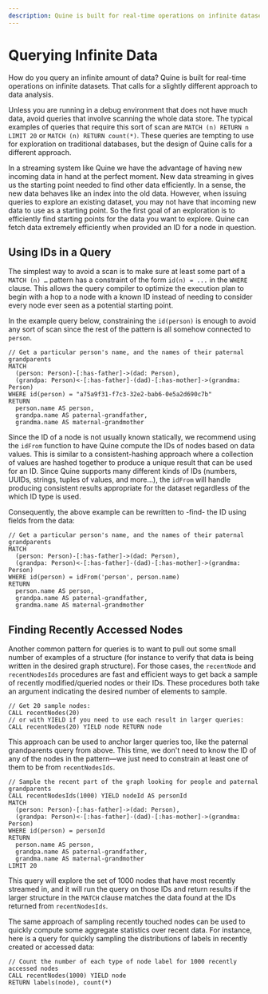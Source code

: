 ```yaml
---
description: Quine is built for real-time operations on infinite datasets
---
```

# Querying Infinite Data

How do you query an infinite amount of data? Quine is built for real-time operations on infinite datasets. That calls for a slightly different approach to data analysis.

Unless you are running in a debug environment that does not have much data, avoid queries that involve scanning the whole data store. The typical examples of queries that require this sort of scan are `MATCH (n) RETURN n LIMIT 20` or `MATCH (n) RETURN count(*)`. These queries are tempting to use for exploration on traditional databases, but the design of Quine calls for a different approach.

In a streaming system like Quine we have the advantage of having new incoming data in hand at the perfect moment. New data streaming in gives us the starting point needed to find other data efficiently. In a sense, the new data behaves like an index into the old data. However, when issuing queries to explore an existing dataset, you may not have that incoming new data to use as a starting point. So the first goal of an exploration is to efficiently find starting points for the data you want to explore. Quine can fetch data extremely efficiently when provided an ID for a node in question.

## Using IDs in a Query

The simplest way to avoid a scan is to make sure at least some part of a `MATCH (n) …` pattern has a constraint of the form `id(n) = ...` in the `WHERE` clause. This allows the query compiler to optimize the execution plan to begin with a hop to a node with a known ID instead of needing to consider every node ever seen as a potential starting point.

In the example query below, constraining the `id(person)` is enough to avoid any sort of scan since the rest of the pattern is all somehow connected to `person`.

```cypher
// Get a particular person's name, and the names of their paternal grandparents
MATCH
  (person: Person)-[:has-father]->(dad: Person),
  (grandpa: Person)<-[:has-father]-(dad)-[:has-mother]->(grandma: Person)
WHERE id(person) = "a75a9f31-f7c3-32e2-bab6-0e5a2d690c7b"
RETURN
  person.name AS person,
  grandpa.name AS paternal-grandfather,
  grandma.name AS maternal-grandmother
```

Since the ID of a node is not usually known statically, we recommend using the `idFrom` function to have Quine compute the IDs of nodes based on data values. This is similar to a consistent-hashing approach where a collection of values are hashed together to produce a unique result that can be used for an ID. Since Quine supports many different kinds of IDs (numbers, UUIDs, strings, tuples of values, and more…), the `idFrom` will handle producing consistent results appropriate for the dataset regardless of the which ID type is used.

Consequently, the above example can be rewritten to -find- the ID using fields from the data:

```cypher
// Get a particular person's name, and the names of their paternal grandparents
MATCH
  (person: Person)-[:has-father]->(dad: Person),
  (grandpa: Person)<-[:has-father]-(dad)-[:has-mother]->(grandma: Person)
WHERE id(person) = idFrom('person', person.name)
RETURN
  person.name AS person,
  grandpa.name AS paternal-grandfather,
  grandma.name AS maternal-grandmother
```

## Finding Recently Accessed Nodes

Another common pattern for queries is to want to pull out some small number of examples of a structure (for instance to verify that data is being written in the desired graph structure). For those cases, the `recentNode` and `recentNodesIds` procedures are fast and efficient ways to get back a sample of recently modified/queried nodes or their IDs. These procedures both take an argument indicating the desired number of elements to sample.

```cypher
// Get 20 sample nodes:
CALL recentNodes(20)
// or with YIELD if you need to use each result in larger queries:
CALL recentNodes(20) YIELD node RETURN node
```

This approach can be used to anchor larger queries too, like the paternal grandparents query from above. This time, we don't need to know the ID of any of the nodes in the pattern—we just need to constrain at least one of them to be from `recentNodesIds`.

```cypher
// Sample the recent part of the graph looking for people and paternal grandparents
CALL recentNodesIds(1000) YIELD nodeId AS personId
MATCH
  (person: Person)-[:has-father]->(dad: Person),
  (grandpa: Person)<-[:has-father]-(dad)-[:has-mother]->(grandma: Person)
WHERE id(person) = personId
RETURN
  person.name AS person,
  grandpa.name AS paternal-grandfather,
  grandma.name AS maternal-grandmother
LIMIT 20
```

This query will explore the set of 1000 nodes that have most recently streamed in, and it will run the query on those IDs and return results if the larger structure in the `MATCH` clause matches the data found at the IDs returned from `recentNodesIds`.

The same approach of sampling recently touched nodes can be used to quickly compute some aggregate statistics over recent data. For instance, here is a query for quickly sampling the distributions of labels in recently created or accessed data:

```cypher
// Count the number of each type of node label for 1000 recently accessed nodes
CALL recentNodes(1000) YIELD node
RETURN labels(node), count(*)
```
